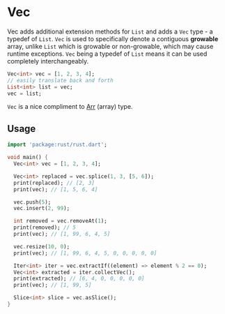 # Vec

Vec adds additional extension methods for `List` and adds a `Vec` type - a typedef of `List`. 
`Vec` is used to specifically denote a contiguous **growable** array,
unlike `List` which is growable or non-growable, which may cause runtime exceptions. `Vec` being a typedef of 
`List` means it can be used completely interchangeably.
```dart
Vec<int> vec = [1, 2, 3, 4];
// easily translate back and forth
List<int> list = vec;
vec = list;
```
`Vec` is a nice compliment to [Arr](../array/array.md) (array) type.

## Usage

```dart
import 'package:rust/rust.dart';

void main() {
  Vec<int> vec = [1, 2, 3, 4];

  Vec<int> replaced = vec.splice(1, 3, [5, 6]);
  print(replaced); // [2, 3]
  print(vec); // [1, 5, 6, 4]

  vec.push(5);
  vec.insert(2, 99);

  int removed = vec.removeAt(1);
  print(removed); // 5
  print(vec); // [1, 99, 6, 4, 5]

  vec.resize(10, 0);
  print(vec); // [1, 99, 6, 4, 5, 0, 0, 0, 0, 0]

  Iter<int> iter = vec.extractIf((element) => element % 2 == 0);
  Vec<int> extracted = iter.collectVec();
  print(extracted); // [6, 4, 0, 0, 0, 0, 0]
  print(vec); // [1, 99, 5]

  Slice<int> slice = vec.asSlice();
}
```